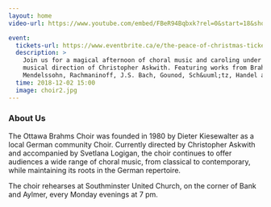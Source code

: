 ```yaml
---
layout: home
video-url: https://www.youtube.com/embed/FBeR94Bqbxk?rel=0&start=18&showinfo=0

event:
  tickets-url: https://www.eventbrite.ca/e/the-peace-of-christmas-tickets-51383576661
  description: >
    Join us for a magical afternoon of choral music and caroling under the
    musical direction of Christopher Askwith. Featuring works from Brahms,
    Mendelssohn, Rachmaninoff, J.S. Bach, Gounod, Sch&uuml;tz, Handel and more.
  time: 2018-12-02 15:00
  image: choir2.jpg
---
```


### About Us

The Ottawa Brahms Choir was founded in 1980 by Dieter Kiesewalter as a local
German community Choir. Currently directed by Christopher Askwith and
accompanied by Svetlana Logigan, the choir continues to offer audiences a wide
range of choral music, from classical to contemporary, while maintaining its
roots in the German repertoire.

The choir rehearses at Southminster United Church, on the corner of Bank and
Aylmer, every Monday evenings at 7 pm.

